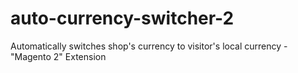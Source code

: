 # auto-currency-switcher-2
Automatically switches shop's currency to visitor's local currency - "Magento 2" Extension 
